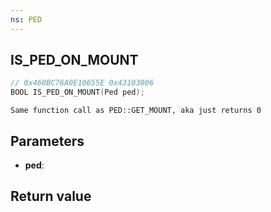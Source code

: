 ```yaml
---
ns: PED
---
```

## IS_PED_ON_MOUNT

```c
// 0x460BC76A0E10655E 0x43103006
BOOL IS_PED_ON_MOUNT(Ped ped);
```

```
Same function call as PED::GET_MOUNT, aka just returns 0  
```

## Parameters
* **ped**: 

## Return value
